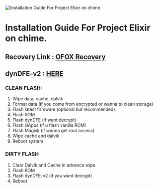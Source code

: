 ![Installation Guide For Project Elixir on chime](https://i.imgur.com/Hb3gl9Q.jpg "Installation")

# Installation Guide For Project Elixir on chime.

## Recovery Link : [OFOX Recovery](https://t.me/fgrkprjkt/611)
## dynDFE-v2 : [HERE](https://t.me/ppui_chime/6963)


### CLEAN FLASH: 
1. Wipe data, cache, dalvik
2. Format data (if you come from encrypted or wanna to clean storage)
3. Flash latest firmware (optional but recommended)
4. Flash ROM
5. Flash dynDFE (if want decrypt)
6. Flash GApps (if u flash vanilla ROM)
7. Flash Magisk (if wanna get root access)
8. Wipe cache and dalvik
9. Reboot system

### DIRTY FLASH
1. Clear Dalvik and Cache in advance wipe
2. Flash ROM
3. Flash dynDFE-v2 (if you want decrypt)
3. Reboot
